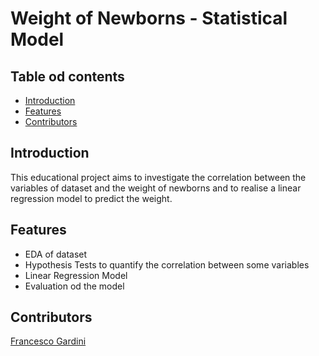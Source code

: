 # Weight of Newborns - Statistical Model

## Table od contents

- [Introduction](#introduction)
- [Features](#features)
- [Contributors](#contributors)

## Introduction
This educational project aims to investigate the correlation between the variables of dataset and the weight of newborns and to realise a linear regression model to predict the weight.

## Features
- EDA of dataset
- Hypothesis Tests to quantify the correlation between some variables
- Linear Regression Model
- Evaluation od the model

## Contributors
[Francesco Gardini](https://github.com/gardi97)

